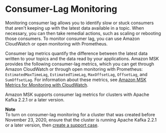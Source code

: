 # Consumer\-Lag Monitoring<a name="consumer-lag"></a>

Monitoring consumer lag allows you to identify slow or stuck consumers that aren't keeping up with the latest data available in a topic\. When necessary, you can then take remedial actions, such as scaling or rebooting those consumers\. To monitor consumer lag, you can use Amazon CloudWatch or open monitoring with Prometheus\.

Consumer lag metrics quantify the difference between the latest data written to your topics and the data read by your applications\. Amazon MSK provides the following consumer\-lag metrics, which you can get through Amazon CloudWatch or through open monitoring with Prometheus: `EstimatedMaxTimeLag`, `EstimatedTimeLag`, `MaxOffsetLag`, `OffsetLag`, and `SumOffsetLag`\. For information about these metrics, see [Amazon MSK Metrics for Monitoring with CloudWatch](metrics-details.md)\.

Amazon MSK supports consumer lag metrics for clusters with Apache Kafka 2\.2\.1 or a later version\.

**Note**  
To turn on consumer\-lag monitoring for a cluster that was created before November 23, 2020, ensure that the cluster is running Apache Kafka 2\.2\.1 or a later version, then [create a support case](https://console.aws.amazon.com/support/home#/)\. 